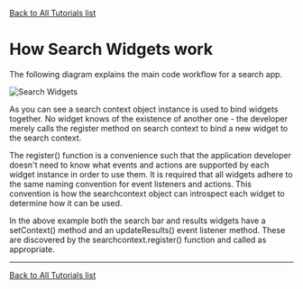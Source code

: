 [Back to All Tutorials list](tutorial-all.html)
# How Search Widgets work

The following diagram explains the main code workflow for a search app.

![Search Widgets](./images/mljs-diagrams.003.png "Search Widgets")

As you can see a search context object instance is used to bind widgets together. No widget knows of the existence
of another one - the developer merely calls the register method on search context to bind a new widget to the
search context.

The register() function is a convenience such that the application developer doesn't need to know what events
and actions are supported by each widget instance in order to use them. It is required that all widgets adhere
to the same naming convention for event listeners and actions. This convention is how the searchcontext object
can introspect each widget to determine how it can be used.

In the above example both the search bar and results widgets have a setContext() method and an updateResults()
event listener method. These are discovered by the searchcontext.register() function and called as appropriate.

- - - -

[Back to All Tutorials list](tutorial-all.html)